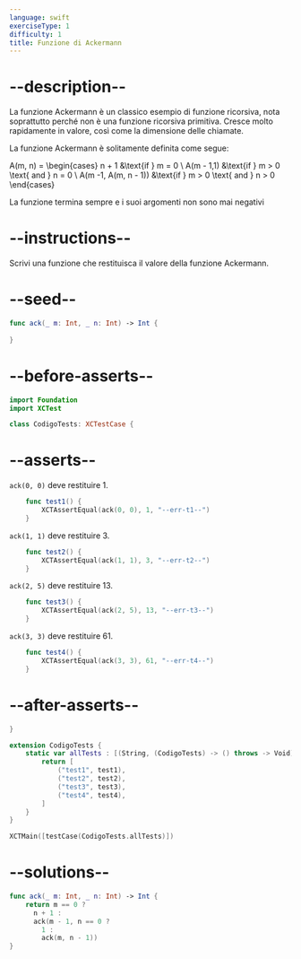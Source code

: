 ```yaml
---
language: swift
exerciseType: 1
difficulty: 1
title: Funzione di Ackermann
---
```


# --description--

La funzione Ackermann è un classico esempio di funzione ricorsiva, nota soprattutto perché non è una funzione ricorsiva primitiva. Cresce molto rapidamente in valore, così come la dimensione delle chiamate.

La funzione Ackermann è solitamente definita come segue:

<latex>A(m, n) = \begin{cases} n + 1 &\text{if } m = 0 \\ A(m - 1,1) &\text{if } m > 0 \text{ and } n = 0 \\ A(m -1, A(m, n - 1)) &\text{if } m > 0 \text{ and } n > 0 \end{cases}</latex>

La funzione termina sempre e i suoi argomenti non sono mai negativi

# --instructions--

Scrivi una funzione che restituisca il valore della funzione Ackermann.

# --seed--

```swift
func ack(_ m: Int, _ n: Int) -> Int {
    
}
```

# --before-asserts--

```swift
import Foundation
import XCTest

class CodigoTests: XCTestCase {
```

# --asserts--

`ack(0, 0)` deve restituire 1.

```swift
    func test1() {
        XCTAssertEqual(ack(0, 0), 1, "--err-t1--")
    }
```

`ack(1, 1)` deve restituire 3.

```swift
    func test2() {
        XCTAssertEqual(ack(1, 1), 3, "--err-t2--")
    }
```

`ack(2, 5)` deve restituire 13.

```swift
    func test3() {
        XCTAssertEqual(ack(2, 5), 13, "--err-t3--")
    }
```

`ack(3, 3)` deve restituire 61.

```swift
    func test4() {
        XCTAssertEqual(ack(3, 3), 61, "--err-t4--")
    }
```

# --after-asserts--

```swift
}

extension CodigoTests {
    static var allTests : [(String, (CodigoTests) -> () throws -> Void)] {
        return [
            ("test1", test1),
            ("test2", test2),
            ("test3", test3),
            ("test4", test4),
        ]
    }
}

XCTMain([testCase(CodigoTests.allTests)])
```

# --solutions--

```swift
func ack(_ m: Int, _ n: Int) -> Int {
    return m == 0 ?
      n + 1 :
      ack(m - 1, n == 0 ?
        1 :
        ack(m, n - 1))
}
```
